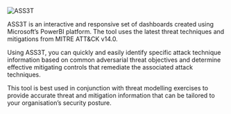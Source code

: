 ![ASS3T](https://github.com/jalacloud/Splinter/assets/46580139/bae48476-4dcb-4a6f-a3e5-cfd17fe733c7)

ASS3T is an interactive and responsive set of dashboards created using Microsoft’s PowerBI platform. The tool uses the latest threat techniques and mitigations from MITRE ATT&CK v14.0.

Using ASS3T, you can quickly and easily identify specific attack technique information based on common adversarial threat objectives and determine effective mitigating controls that remediate the associated attack techniques.

This tool is best used in conjunction with threat modelling exercises to provide accurate threat and mitigation information that can be tailored to your organisation’s security posture.
